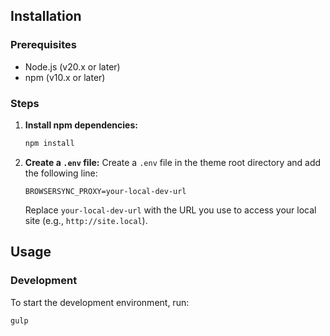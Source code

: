 ## Installation

### Prerequisites
- Node.js (v20.x or later)
- npm (v10.x or later)

### Steps

1. **Install npm dependencies:**
    ```sh
    npm install
    ```

2. **Create a `.env` file:**
   Create a `.env` file in the theme root directory and add the following line:
    ```env
    BROWSERSYNC_PROXY=your-local-dev-url
    ```
   Replace `your-local-dev-url` with the URL you use to access your local site (e.g., `http://site.local`).

## Usage

### Development
To start the development environment, run:
```sh
gulp
